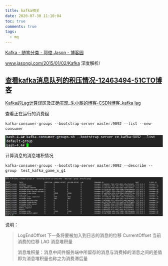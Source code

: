 ```yaml
---
title: kafka相关
date: 2020-07-30 11:10:04
toc: true
comments: true
tags:
  - mq
---
```


[Kafka - 随笔分类 - 郭俊 Jason - 博客园](https://www.cnblogs.com/jasongj/category/672183.html)

www.jasongj.com/2015/01/02/Kafka 深度解析/


## [查看kafka消息队列的积压情况-12463494-51CTO博客](https://blog.51cto.com/12473494/2420105)

[Kafka的Lag计算误区及正确实现_朱小厮的博客-CSDN博客_kafka lag](https://blog.csdn.net/u013256816/article/details/79955578)



查看正在运行的消费组

```
kafka-consumer-groups --bootstrap-server master:9092 --list --new-consumer  
```

![image-20200730112144234](kafka.assets/image-20200730112144234.png)

计算消息的消息堆积情况

```
kafka-consumer-groups --bootstrap-server master:9092 --describe --group  test_kafka_game_x_g1
```

![image-20200730112307195](kafka.assets/image-20200730112307195.png)

说明：

> LogEndOffset 下一条将要被加入到日志的消息的位移
> CurrentOffset 当前消费的位移
> LAG 消息堆积量
>
> 消息堆积量：消息中间件服务端中所留存的消息与消费掉的消息之间的差值即为消息堆积量也称之为消费滞后量

